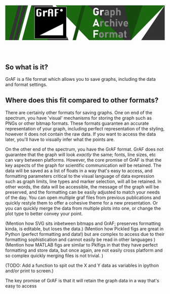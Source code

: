 <h1 align="center">
<img src="https://github.com/Grant-Giesbrecht/graf/blob/main/docs/images/graf_banner.png?raw=True" width="800">
</h1><br>

## So what is it?
GrAF is a file format which allows you to save graphs, including the data and format settings. 

## Where does this fit compared to other formats?

There are certainly other formats for saving graphs. One on end of the spectrum, you have 'visual' mechanisms for storing the graph such as PNGs or other bitmap formats. These formats guarantee an accurate representation of your graph, including perfect representation of the styling, however it does not contain the raw data. If you want to access the data later, you'll have to visually infer what the points are.

On the other end of the spectrum, you have the GrAF format. GrAF does not guarantee that the graph will look _exactly_ the same; fonts, line sizes, etc can vary between platforms. However, the core promise of GrAF is that the key aspects of the graph for scientific communication _will_ be retained. The data will be saved as a list of floats in a way that's easy to access, and formatting parameters critical to the visual language of data expression such as graph limits, line types and marker selection, will all be retained. In other words, the data will be accessible, the message of the graph will be preserved, and the formatting can be easily adjusted to match your needs of the day. You can open multiple graf files from previous publications and quickly restyle them to offer a cohesive theme for a new presentation. Or you can quickly merge the data from multiple plots into one, or change the plot type to better convey your point. 

(Mention how SVG sits inbetween bitmaps and GrAF; preserves formatting kinda, is editable, but loses the data.)
(Mention how Pickled figs are great in Python (perfect formatting and data!) but are complex to access due to their formatting sophistication and cannot easily be read in other languages )
(Mention how MATLAB figs are similar to Pklfigs in that they have perfect formatting and store data, but once again, are not easily cross platform and so complex quickly merging files is not trivial. )

(TODO: Add a function to spit out the X and Y data as variables in ipython and/or print to screen.)

The key promise of GrAF is that it will retain the graph data in a way that's easy to access


